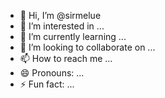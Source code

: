 - 👋 Hi, I’m @sirmelue
- 👀 I’m interested in ...
- 🌱 I’m currently learning ...
- 💞️ I’m looking to collaborate on ...
- 📫 How to reach me ...
- 😄 Pronouns: ...
- ⚡ Fun fact: ...

<!---
sirmelue/sirmelue is a ✨ special ✨ repository because its `README.md` (this file) appears on your GitHub profile.
You can click the Preview link to take a look at your changes.
--->
